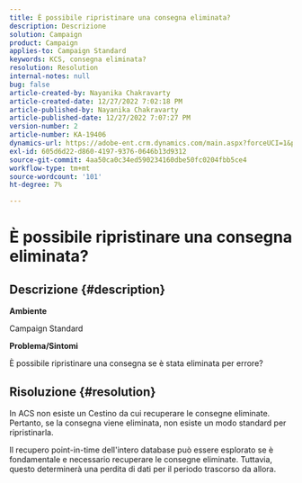 ```yaml
---
title: È possibile ripristinare una consegna eliminata?
description: Descrizione
solution: Campaign
product: Campaign
applies-to: Campaign Standard
keywords: KCS, consegna eliminata?
resolution: Resolution
internal-notes: null
bug: false
article-created-by: Nayanika Chakravarty
article-created-date: 12/27/2022 7:02:18 PM
article-published-by: Nayanika Chakravarty
article-published-date: 12/27/2022 7:07:27 PM
version-number: 2
article-number: KA-19406
dynamics-url: https://adobe-ent.crm.dynamics.com/main.aspx?forceUCI=1&pagetype=entityrecord&etn=knowledgearticle&id=2a233af7-1886-ed11-81ac-6045bd006079
exl-id: 605d6d22-d860-4197-9376-0646b13d9312
source-git-commit: 4aa50ca0c34ed590234160dbe50fc0204fbb5ce4
workflow-type: tm+mt
source-wordcount: '101'
ht-degree: 7%

---
```


# È possibile ripristinare una consegna eliminata?

## Descrizione {#description}


<b>Ambiente</b>

Campaign Standard

<b>Problema/Sintomi</b>

È possibile ripristinare una consegna se è stata eliminata per errore?


## Risoluzione {#resolution}


In ACS non esiste un Cestino da cui recuperare le consegne eliminate. Pertanto, se la consegna viene eliminata, non esiste un modo standard per ripristinarla.

Il recupero point-in-time dell&#39;intero database può essere esplorato se è fondamentale e necessario recuperare le consegne eliminate. Tuttavia, questo determinerà una perdita di dati per il periodo trascorso da allora.
